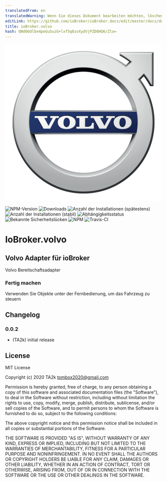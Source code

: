 ```yaml
---
translatedFrom: en
translatedWarning: Wenn Sie dieses Dokument bearbeiten möchten, löschen Sie bitte das Feld "translationsFrom". Andernfalls wird dieses Dokument automatisch erneut übersetzt
editLink: https://github.com/ioBroker/ioBroker.docs/edit/master/docs/de/adapterref/iobroker.volvo/README.md
title: ioBroker.volvo
hash: QNd0Odlbe4peGu5uzG+lxf5q0zvXydVjPZD8HQ6/Zlo=
---
```

![Logo](../../../en/adapterref/iobroker.volvo/admin/volvo.png)

![NPM-Version](http://img.shields.io/npm/v/iobroker.volvo.svg)
![Downloads](https://img.shields.io/npm/dm/iobroker.volvo.svg)
![Anzahl der Installationen (spätestens)](http://iobroker.live/badges/volvo-installed.svg)
![Anzahl der Installationen (stabil)](http://iobroker.live/badges/volvo-stable.svg)
![Abhängigkeitsstatus](https://img.shields.io/david/TA2k/iobroker.volvo.svg)
![Bekannte Sicherheitslücken](https://snyk.io/test/github/TA2k/ioBroker.volvo/badge.svg)
![NPM](https://nodei.co/npm/iobroker.volvo.png?downloads=true)
![Travis-CI](http://img.shields.io/travis/TA2k/ioBroker.volvo/master.svg)

# IoBroker.volvo
## Volvo Adapter für ioBroker
Volvo Bereitschaftsadapter

### Fertig machen
Verwenden Sie Objekte unter der Fernbedienung, um das Fahrzeug zu steuern

## Changelog

### 0.0.2

* (TA2k) initial release

## License

MIT License

Copyright (c) 2020 TA2k <tombox2020@gmail.com>

Permission is hereby granted, free of charge, to any person obtaining a copy
of this software and associated documentation files (the "Software"), to deal
in the Software without restriction, including without limitation the rights
to use, copy, modify, merge, publish, distribute, sublicense, and/or sell
copies of the Software, and to permit persons to whom the Software is
furnished to do so, subject to the following conditions:

The above copyright notice and this permission notice shall be included in all
copies or substantial portions of the Software.

THE SOFTWARE IS PROVIDED "AS IS", WITHOUT WARRANTY OF ANY KIND, EXPRESS OR
IMPLIED, INCLUDING BUT NOT LIMITED TO THE WARRANTIES OF MERCHANTABILITY,
FITNESS FOR A PARTICULAR PURPOSE AND NONINFRINGEMENT. IN NO EVENT SHALL THE
AUTHORS OR COPYRIGHT HOLDERS BE LIABLE FOR ANY CLAIM, DAMAGES OR OTHER
LIABILITY, WHETHER IN AN ACTION OF CONTRACT, TORT OR OTHERWISE, ARISING FROM,
OUT OF OR IN CONNECTION WITH THE SOFTWARE OR THE USE OR OTHER DEALINGS IN THE
SOFTWARE.